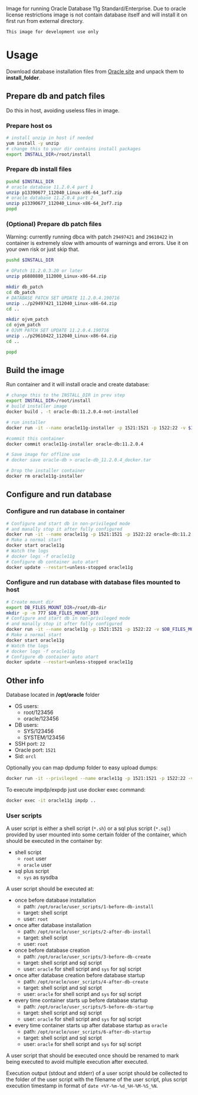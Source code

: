 Image for running Oracle Database 11g Standard/Enterprise.
Due to oracle license restrictions image is not contain database itself and will install it on first run from external directory.

``This image for development use only``

# Usage
Download database installation files from [Oracle site](http://www.oracle.com/technetwork/database/in-memory/downloads/index.html) and unpack them to **install_folder**.

## Prepare db and patch files
Do this in host, avoiding useless files in image.

### Prepare host os
```sh
# install unzip in host if needed
yum install -y unzip
# change this to your dir contains install packages
export INSTALL_DIR=/root/install
```

### Prepare db install files
```sh
pushd $INSTALL_DIR
# oracle database 11.2.0.4 part 1
unzip p13390677_112040_Linux-x86-64_1of7.zip
# oracle database 11.2.0.4 part 2
unzip p13390677_112040_Linux-x86-64_2of7.zip
popd
```

### (Optional) Prepare db patch files
Warning: currently running dbca with patch `29497421` and `29610422` in container
is extremely slow with amounts of warnings and errors.
Use it on your own risk or just skip that.

```sh
pushd $INSTALL_DIR

# OPatch 11.2.0.3.20 or later
unzip p6880880_112000_Linux-x86-64.zip

mkdir db_patch
cd db_patch
# DATABASE PATCH SET UPDATE 11.2.0.4.190716
unzip ../p29497421_112040_Linux-x86-64.zip 
cd ..

mkdir ojvm_patch
cd ojvm_patch
# OJVM PATCH SET UPDATE 11.2.0.4.190716
unzip ../p29610422_112040_Linux-x86-64.zip 
cd ..

popd
```

## Build the image
Run container and it will install oracle and create database:

```sh
# change this to the INSTALL_DIR in prev step
export INSTALL_DIR=/root/install
# build installer image
docker build . -t oracle-db:11.2.0.4-not-installed

# run installer
docker run -it --name oracle11g-installer -p 1521:1521 -p 1522:22 -v $INSTALL_DIR:/install oracle-db:11.2.0.4-not-installed

#commit this container
docker commit oracle11g-installer oracle-db:11.2.0.4

# Save image for offline use
# docker save oracle-db > oracle-db_11.2.0.4_docker.tar

# Drop the installer container
docker rm oracle11g-installer
```

## Configure and run database
### Configure and run database in container

```sh
# Configure and start db in non-privileged mode
# and manally stop it after fully configured
docker run -it --name oracle11g -p 1521:1521 -p 1522:22 oracle-db:11.2.0.4
# Make a normal start
docker start oracle11g
# Watch the logs
# docker logs -f oracle11g
# Configure db container auto atart
docker update --restart=unless-stopped oracle11g
```

### Configure and run database with database files mounted to host

```sh
# Create mount dir
export DB_FILES_MOUNT_DIR=/root/db-dir
mkdir -p -m 777 $DB_FILES_MOUNT_DIR
# Configure and start db in non-privileged mode
# and manally stop it after fully configured
docker run -it --name oracle11g -p 1521:1521 -p 1522:22 -v $DB_FILES_MOUNT_DIR:/opt/oracle/app/oradata oracle-db:11.2.0.4
# Make a normal start
docker start oracle11g
# Watch the logs
# docker logs -f oracle11g
# Configure db container auto atart
docker update --restart=unless-stopped oracle11g
```

## Other info
Database located in **/opt/oracle** folder

* OS users:
    * root/123456
    * oracle/123456
* DB users:
    * SYS/123456
    * SYSTEM/123456
* SSH port: `22`
* Oracle port: `1521`
* Sid: `orcl`

Optionally you can map dpdump folder to easy upload dumps:
```sh
docker run -it --privileged --name oracle11g -p 1521:1521 -p 1522:22 -v <local_dpdump>:/opt/oracle/app/oradata/dpdump oracle-db:11.2.0.4
```
To execute impdp/expdp just use docker exec command:
```sh
docker exec -it oracle11g impdp ..
```

### User scripts
A user script is either a shell script (`*.sh`)
or a sql plus script (`*.sql`) provided by user
mounted into some certain folder of the container,
which should be executed in the container by:
* shell script
    * `root` user
    * `oracle` user
* sql plus script
   * `sys` as sysdba

A user script should be executed at:
* once before database installation
    * path: `/opt/oracle/user_scripts/1-before-db-install`
    * target: shell script
    * user: `root`
* once after database installation
    * path: `/opt/oracle/user_scripts/2-after-db-install`
    * target: shell script
    * user: `root`
* once before database creation
    * path: `/opt/oracle/user_scripts/3-before-db-create`
    * target: shell script and sql script
    * user: `oracle` for shell script and `sys` for sql script
* once after database creation before database startup
    * path: `/opt/oracle/user_scripts/4-after-db-create`
    * target: shell script and sql script
    * user: `oracle` for shell script and `sys` for sql script
* every time container starts up before database startup
    * path: `/opt/oracle/user_scripts/5-before-db-startup`
    * target: shell script and sql script
    * user: `oracle` for shell script and `sys` for sql script
* every time container starts up after database startup as `oracle`
    * path: `/opt/oracle/user_scripts/6-after-db-startup`
    * target: shell script and sql script
    * user: `oracle` for shell script and `sys` for sql script

A user script that should be executed once should be renamed
to mark being executed to avoid multiple execution after executed.

Execution output (stdout and stderr) of a user script 
should be collected to the folder of the user script 
with the filename of the user script, 
plus script execution timestamp in format of
`date +%Y-%m-%d_%H-%M-%S_%N`.

